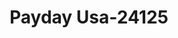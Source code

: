 ---
f_zip-code: 54476
f_state-code: WI
title: Payday Usa-24125
f_phone: 715-355-9999
f_city-only: Schofield
f_address: 1699 Schofield Avenue Schofield
f_location-unique-id: '24125'
slug: payday-usa-24125
updated-on: '2024-05-30T13:46:58.046Z'
created-on: '2024-05-30T13:36:59.803Z'
published-on: '2024-05-30T13:54:32.469Z'
f_city-state: cms/city/schofield-wi.md
f_company: cms/company/payday-usa.md
f_state: cms/state/wisconsin.md
layout: '[payday-loan].html'
tags: payday-loan
---